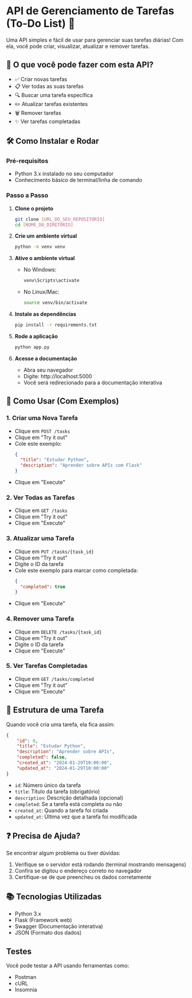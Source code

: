 # API de Gerenciamento de Tarefas (To-Do List) 📝

Uma API simples e fácil de usar para gerenciar suas tarefas diárias! Com ela, você pode criar, visualizar, atualizar e remover tarefas.

## 🚀 O que você pode fazer com esta API?

- ✅ Criar novas tarefas
- 📋 Ver todas as suas tarefas
- 🔍 Buscar uma tarefa específica
- ✏️ Atualizar tarefas existentes
- 🗑️ Remover tarefas
- ✨ Ver tarefas completadas

## 🛠️ Como Instalar e Rodar

### Pré-requisitos
- Python 3.x instalado no seu computador
- Conhecimento básico de terminal/linha de comando

### Passo a Passo

1. **Clone o projeto**
   ```bash
   git clone [URL_DO_SEU_REPOSITÓRIO]
   cd [NOME_DO_DIRETÓRIO]
   ```

2. **Crie um ambiente virtual**
   ```bash
   python -m venv venv
   ```

3. **Ative o ambiente virtual**
   - No Windows:
     ```bash
     venv\Scripts\activate
     ```
   - No Linux/Mac:
     ```bash
     source venv/bin/activate
     ```

4. **Instale as dependências**
   ```bash
   pip install -r requirements.txt
   ```

5. **Rode a aplicação**
   ```bash
   python app.py
   ```

6. **Acesse a documentação**
   - Abra seu navegador
   - Digite: http://localhost:5000
   - Você será redirecionado para a documentação interativa

## 📖 Como Usar (Com Exemplos)

### 1. Criar uma Nova Tarefa
- Clique em `POST /tasks`
- Clique em "Try it out"
- Cole este exemplo:
  ```json
  {
    "title": "Estudar Python",
    "description": "Aprender sobre APIs com Flask"
  }
  ```
- Clique em "Execute"

### 2. Ver Todas as Tarefas
- Clique em `GET /tasks`
- Clique em "Try it out"
- Clique em "Execute"

### 3. Atualizar uma Tarefa
- Clique em `PUT /tasks/{task_id}`
- Clique em "Try it out"
- Digite o ID da tarefa
- Cole este exemplo para marcar como completada:
  ```json
  {
    "completed": true
  }
  ```
- Clique em "Execute"

### 4. Remover uma Tarefa
- Clique em `DELETE /tasks/{task_id}`
- Clique em "Try it out"
- Digite o ID da tarefa
- Clique em "Execute"

### 5. Ver Tarefas Completadas
- Clique em `GET /tasks/completed`
- Clique em "Try it out"
- Clique em "Execute"

## 📝 Estrutura de uma Tarefa

Quando você cria uma tarefa, ela fica assim:
```json
{
    "id": 0,
    "title": "Estudar Python",
    "description": "Aprender sobre APIs",
    "completed": false,
    "created_at": "2024-01-29T10:00:00",
    "updated_at": "2024-01-29T10:00:00"
}
```

- `id`: Número único da tarefa
- `title`: Título da tarefa (obrigatório)
- `description`: Descrição detalhada (opcional)
- `completed`: Se a tarefa está completa ou não
- `created_at`: Quando a tarefa foi criada
- `updated_at`: Última vez que a tarefa foi modificada

## ❓ Precisa de Ajuda?

Se encontrar algum problema ou tiver dúvidas:
1. Verifique se o servidor está rodando (terminal mostrando mensagens)
2. Confira se digitou o endereço correto no navegador
3. Certifique-se de que preencheu os dados corretamente

## 📚 Tecnologias Utilizadas

- Python 3.x
- Flask (Framework web)
- Swagger (Documentação interativa)
- JSON (Formato dos dados)

## Testes

Você pode testar a API usando ferramentas como:
- Postman
- cURL
- Insomnia
